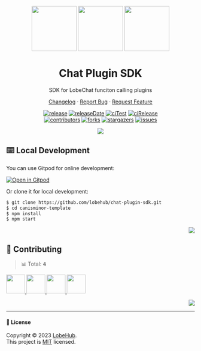<a name="readme-top"></a>

<div align="center">
  
<img height="120" src="https://registry.npmmirror.com/@lobehub/assets-logo/1.0.0/files/assets/logo-3d.webp">
<img height="120" src="https://gw.alipayobjects.com/zos/kitchen/qJ3l3EPsdW/split.svg">
<img height="120" src="https://registry.npmmirror.com/@lobehub/assets-emoji/1.3.0/files/assets/puzzle-piece.webp">

<h1>Chat Plugin SDK</h1>

SDK for LobeChat funciton calling plugins
  
[Changelog](./CHANGELOG.md) · [Report Bug][issues-url] · [Request Feature][issues-url]
  
<!-- SHIELD GROUP -->

[![release][release-shield]][release-url]
[![releaseDate][release-date-shield]][release-date-url]
[![ciTest][ci-test-shield]][ci-test-url]
[![ciRelease][ci-release-shield]][ci-release-url]
<br/>
[![contributors][contributors-shield]][contributors-url]
[![forks][forks-shield]][forks-url]
[![stargazers][stargazers-shield]][stargazers-url]
[![issues][issues-shield]][issues-url]
  
![](https://raw.githubusercontent.com/andreasbm/readme/master/assets/lines/rainbow.png)

</div>

## ⌨️ Local Development

You can use Gitpod for online development:

[![Open in Gitpod](https://gitpod.io/button/open-in-gitpod.svg)][gitpod-url]

Or clone it for local development:

```bash
$ git clone https://github.com/lobehub/chat-plugin-sdk.git
$ cd canisminor-template
$ npm install
$ npm start
```

<div align="right">

[![][back-to-top]](#readme-top)

</div>


## 🤝 Contributing

<!-- CONTRIBUTION GROUP -->

> 📊 Total: <kbd>**4**</kbd>

<a href="https://github.com/arvinxx" title="arvinxx">
  <img src="https://avatars.githubusercontent.com/u/28616219?v=4" width="50" />
</a>
<a href="https://github.com/actions-user" title="actions-user">
  <img src="https://avatars.githubusercontent.com/u/65916846?v=4" width="50" />
</a>
<a href="https://github.com/apps/dependabot" title="dependabot[bot]">
  <img src="https://avatars.githubusercontent.com/in/29110?v=4" width="50" />
</a>
<a href="https://github.com/canisminor1990" title="canisminor1990">
  <img src="https://avatars.githubusercontent.com/u/17870709?v=4" width="50" />
</a>

<!-- CONTRIBUTION END -->

<div align="right">

[![][back-to-top]](#readme-top)

</div>

---
#### 📝 License

Copyright © 2023 [LobeHub][profile-url]. <br />
This project is [MIT](./LICENSE) licensed. 


<!-- LINK GROUP -->

[profile-url]: https://github.com/lobehub
[issues-url]: https://github.com/lobehub/chat-plugin-sdk/issues/new/choose
[gitpod-url]: https://gitpod.io/#https://github.com/lobehub/chat-plugin-sdk

<!-- SHIELD LINK GROUP -->

[back-to-top]: https://img.shields.io/badge/-BACK_TO_TOP-151515?style=flat-square

<!-- release -->

[release-shield]: https://img.shields.io/npm/v/@lobehub/chat-plugin-sdk?label=%F0%9F%A4%AF%20NPM
[release-url]: https://www.npmjs.com/package/@lobehub/chat-plugin-sdk

<!-- releaseDate -->

[release-date-shield]: https://img.shields.io/github/release-date/lobehub/chat-plugin-sdk?style=flat
[release-date-url]: https://github.com/lobehub/chat-plugin-sdk/releases

<!-- ciTest -->

[ci-test-shield]: https://github.com/lobehub/chat-plugin-sdk/workflows/Test%20CI/badge.svg
[ci-test-url]: https://github.com/lobehub/chat-plugin-sdk/actions/workflows/test.yml

<!-- ciRelease -->

[ci-release-shield]: https://github.com/lobehub/chat-plugin-sdk/workflows/Release%20CI/badge.svg
[ci-release-url]: https://github.com/lobehub/chat-plugin-sdk/actions?query=workflow%3ARelease%20CI

<!-- contributors -->

[contributors-shield]: https://img.shields.io/github/contributors/lobehub/chat-plugin-sdk.svg?style=flat
[contributors-url]: https://github.com/lobehub/chat-plugin-sdk/graphs/contributors

<!-- forks -->

[forks-shield]: https://img.shields.io/github/forks/lobehub/chat-plugin-sdk.svg?style=flat
[forks-url]: https://github.com/lobehub/chat-plugin-sdk/network/members

<!-- stargazers -->

[stargazers-shield]: https://img.shields.io/github/stars/lobehub/chat-plugin-sdk.svg?style=flat
[stargazers-url]: https://github.com/lobehub/chat-plugin-sdk/stargazers

<!-- issues -->

[issues-shield]: https://img.shields.io/github/issues/lobehub/chat-plugin-sdk.svg?style=flat
[issues-url]: https://img.shields.io/github/issues/lobehub/chat-plugin-sdk.svg?style=flat
